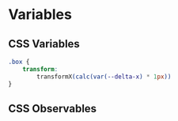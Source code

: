 # Variables

## CSS Variables
```css
.box {
    transform:
        transformX(calc(var(--delta-x) * 1px))
}
```
## CSS Observables
